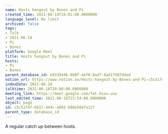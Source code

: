 ```yaml
---
name: Hosts hangout by Bones and Pi
created_time: 2021-06-14T19:01:00.0000000
language_level: No limit
archived: false
tags:
- Talk
- 2021-06-18
- Pi
- Bones
platform: Google Meet
title: Hosts hangout by Bones and Pi
hosts:
- Pi
- Bones
parent_database_id: e9339446-880f-4ef0-8ad7-8ad1f507dded
notion_url: https://www.notion.so/Hosts-hangout-by-Bones-and-Pi-c5c51f47bb17444ca802688e5847a127
indexDate: 2021-06-18
talktime: 2021-06-18T20:00:00.0000000
meeting_link: https://meet.google.com/fmt-ksxu-uuv
last_edited_time: 2021-06-16T23:54:00.0000000
object: page
id: c5c51f47-bb17-444c-a802-688e5847a127
parent_type: database_id
---
```


A regular catch up between hosts.


